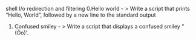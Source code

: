 shell I/o redirection and filtering
0.Hello world - > Write a script that prints “Hello, World”, followed by a new line to the standard output
1. Confused smiley - > Write a script that displays a confused smiley "(Ôo)'.
